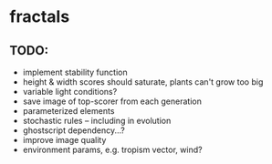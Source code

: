 # fractals

## TODO:
* implement stability function
* height & width scores should saturate, plants can't grow too big
* variable light conditions?
* save image of top-scorer from each generation
* parameterized elements
* stochastic rules – including in evolution
* ghostscript dependency...?
* improve image quality
* environment params, e.g. tropism vector, wind?
